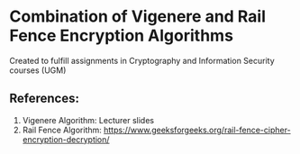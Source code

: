 # Combination of Vigenere and Rail Fence Encryption Algorithms

Created to fulfill assignments in Cryptography and Information Security courses (UGM)

## References:
1. Vigenere Algorithm: Lecturer slides
2. Rail Fence Algorithm: https://www.geeksforgeeks.org/rail-fence-cipher-encryption-decryption/
